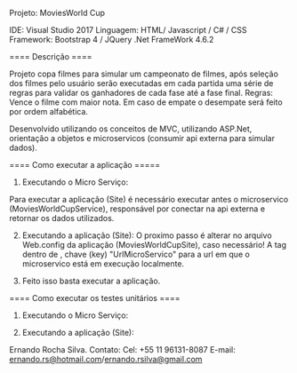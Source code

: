 Projeto: MoviesWorld Cup

IDE: Visual Studio 2017
Linguagem: HTML/ Javascript / C# / CSS
Framework: Bootstrap 4 / JQuery
.Net FrameWork 4.6.2

 ==== Descrição ====

Projeto copa filmes para simular um campeonato de filmes, após seleção dos filmes pelo usuário serão executadas em cada partida uma série de regras para validar os ganhadores de cada fase até a fase final.
Regras: Vence o filme com maior nota. Em caso de empate o desempate será feito por ordem alfabética.

Desenvolvido utilizando os conceitos de MVC, utilizando ASP.Net, orientação a objetos e microservicos (consumir api externa para simular dados).

 ==== Como executar a aplicação =====

1) Executando o Micro Serviço:

Para executar a aplicação (Site) é necessário executar antes o microservico (MoviesWorldCupService), responsável por conectar na api externa e retornar os dados utilizados.

2) Executando a aplicação (Site):
O proximo passo é alterar no arquivo Web.config da aplicação (MoviesWorldCupSite), caso necessário! A tag dentro de <appSettings>, chave (key) "UrlMicroServico" para a url em que o microservico está em execução localmente.

3) Feito isso basta executar a aplicação.

 ==== Como executar os testes unitários ====

1) Executando o Micro Serviço:

2) Executando a aplicação (Site):

Ernando Rocha Silva.
Contato:
Cel: +55 11 96131-8087
E-mail: ernando.rs@hotmail.com/ernando.rsilva@gmail.com




